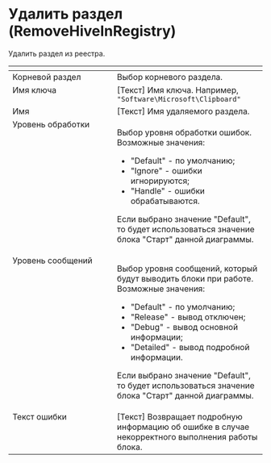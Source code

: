 # Удалить раздел (RemoveHiveInRegistry)

Удалить раздел из реестра.

<table data-header-hidden><thead><tr><th width="303.46661376953125" valign="top"></th><th width="319.0999755859375" valign="top"></th></tr></thead><tbody><tr><td valign="top">Корневой раздел</td><td valign="top">Выбор корневого раздела.</td></tr><tr><td valign="top">Имя ключа</td><td valign="top">[Текст] Имя ключа. Например, <code>"Software\Microsoft\Clipboard"</code></td></tr><tr><td valign="top">Имя</td><td valign="top">[Текст] Имя удаляемого раздела.</td></tr><tr><td valign="top">Уровень обработки</td><td valign="top"><p>Выбор уровня обработки ошибок. Возможные значения: </p><ul><li>"Default" - по умолчанию; </li><li>"Ignore" - ошибки игнорируются; </li><li>"Handle" - ошибки обрабатываются. </li></ul><p>Если выбрано значение "Default", то будет использоваться значение блока "Старт" данной диаграммы.</p></td></tr><tr><td valign="top">Уровень сообщений</td><td valign="top"><p>Выбор уровня сообщений, который будут выводить блоки при работе. Возможные значения: </p><ul><li>"Default" - по умолчанию; </li><li>"Release" - вывод отключен; </li><li>"Debug" - вывод основной информации; </li><li>"Detailed" - вывод подробной информации. </li></ul><p>Если выбрано значение "Default", то будет использоваться значение блока "Старт" данной диаграммы.</p></td></tr><tr><td valign="top">Текст ошибки</td><td valign="top">[Текст] Возвращает подробную информацию об ошибке в случае некорректного выполнения работы блока.</td></tr></tbody></table>
